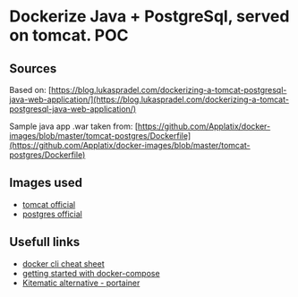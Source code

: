 # Dockerize Java + PostgreSql, served on tomcat. POC

## Sources
Based on: [https://blog.lukaspradel.com/dockerizing-a-tomcat-postgresql-java-web-application/](https://blog.lukaspradel.com/dockerizing-a-tomcat-postgresql-java-web-application/)

Sample java app .war taken from: [https://github.com/Applatix/docker-images/blob/master/tomcat-postgres/Dockerfile](https://github.com/Applatix/docker-images/blob/master/tomcat-postgres/Dockerfile)

## Images used
* [tomcat official](https://hub.docker.com/_/tomcat/)
* [postgres official](https://hub.docker.com/_/postgres/)

## Usefull links
* [docker cli cheat sheet](https://www.digitalocean.com/community/tutorials/how-to-remove-docker-images-containers-and-volumes)
* [getting started with docker-compose](https://docs.docker.com/compose/gettingstarted/#step-8-experiment-with-some-other-commands)
* [Kitematic alternative - portainer](https://github.com/portainer/portainer)